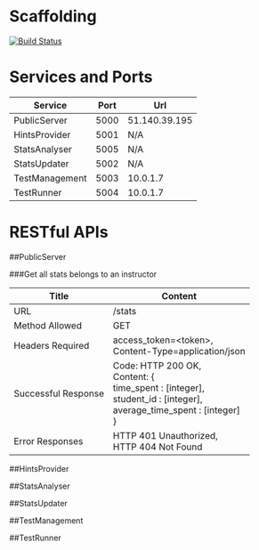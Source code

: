# Scaffolding

[![Build Status](https://travis-ci.com/Yuan-W/scaffolding.svg?token=wCDdC3iNXfe4K35sqGoj&branch=master)](https://travis-ci.com/Yuan-W/scaffolding)

# Services and Ports
| Service | Port | Url
--- | --- | ---
PublicServer | 5000 | 51.140.39.195
HintsProvider | 5001 | N/A
StatsAnalyser | 5005 | N/A
StatsUpdater | 5002 | N/A
TestManagement | 5003 | 10.0.1.7
TestRunner | 5004 | 10.0.1.7




# RESTful APIs
##PublicServer

###Get all stats belongs to an instructor

| Title | Content |
--- | ---
URL | /stats
Method Allowed | GET
Headers Required | access_token=\<token>,<br> Content-Type=application/json
Successful Response | Code: HTTP 200 OK, <br>Content: {<br>time\_spent : [integer], <br>student\_id : [integer], <br>average\_time\_spent : [integer] <br>}
Error Responses | HTTP 401 Unauthorized, <br> HTTP 404 Not Found

##HintsProvider

##StatsAnalyser

##StatsUpdater

##TestManagement

##TestRunner

